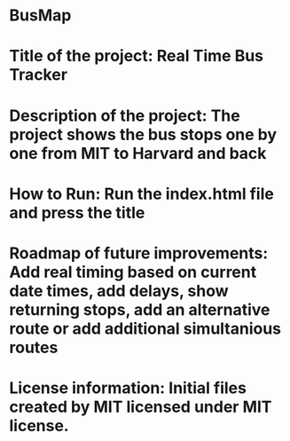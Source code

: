 # BusMap
# Title of the project: Real Time Bus Tracker
# Description of the project: The project shows the bus stops one by one from MIT to Harvard and back
# How to Run: Run the index.html file and press the title
# Roadmap of future improvements: Add real timing based on current date times, add delays, show returning stops, add an alternative route or add additional simultanious routes
# License information: Initial files created by MIT licensed under MIT license. 
